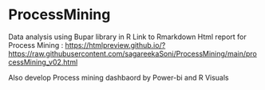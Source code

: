 # ProcessMining

Data analysis using Bupar library in R
Link to Rmarkdown Html report for Process Mining : 
https://htmlpreview.github.io/?https://raw.githubusercontent.com/sagareekaSoni/ProcessMining/main/processMining_v02.html

Also develop Process mining dashbaord by Power-bi and R Visuals

